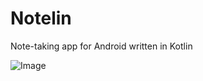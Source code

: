 # Notelin
Note-taking app  for Android written in Kotlin

![Image](https://github.com/ImangazalievM/Notelin/blob/master/art/banner.png)
